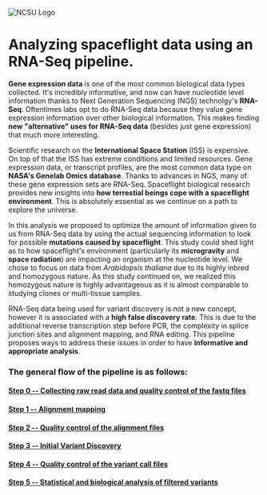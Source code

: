 ![NCSU Logo](https://brand.ncsu.edu/assets/logos/ncstate-brick-2x2-red.png)

# Analyzing spaceflight data using an RNA-Seq pipeline.


**Gene expression data** is one of the most common biological data types collected. It's incredibly informative, and now can have nucleotide level information thanks to Next Generation Sequencing (NGS) technolgy's **RNA-Seq**. Oftentimes labs opt to do RNA-Seq data because they value gene expression information over other biological information. This makes finding **new "alternative" uses for RNA-Seq data** (besides just gene expression) that much more interesting.

Scientific research on the **International Space Station** (ISS) is expensive. On top of that the ISS has extreme conditions and limited resources. Gene expression data, or transcript profiles, are the most common data type on **NASA's Genelab Omics database**. Thanks to advances in NGS, many of these gene expression sets are RNA-Seq. Spaceflight biological research provides new insights into **how terrestial beings cope with a spaceflight environment**. This is absolutely essential as we continue on a path to explore the universe.

In this analysis we proposed to optimize the amount of information given to us from RNA-Seq data by using the actual sequencing information to look for possible **mutations caused by spaceflight**. This study could shed light as to how spaceflight's environment (particularly its **microgravity** and **space radiation**) are impacting an organism at the nucleotide level. We chose to focus on data from *Arabidopsis thaliana* due to its highly inbred and homozygous nature. As this study continued on, we realized this homozygous nature is highly advantageous as it is almost comparable to studying clones or multi-tissue samples.

RNA-Seq data being used for variant discovery is not a new concept, however it is associated with a **high false discovery rate**. This is due to the additional reverse transcription step before PCR, the complexity in splice junction sites and alignment mapping, and RNA editing. This pipeline proposes ways to address these issues in order to have **informative and appropriate analysis**.

### **The general flow of the pipeline is as follows:**

#### [Step 0 -- Collecting raw read data and quality control of the fastq files](https://github.com/montana-knight/spaceflight-RNAseq/tree/master/step0)

#### [Step 1 -- Alignment mapping](https://github.com/montana-knight/spaceflight-RNAseq/tree/master/step1)

#### [Step 2 -- Quality control of the alignment files](https://github.com/montana-knight/spaceflight-RNAseq/tree/master/step2)

#### [Step 3 -- Initial Variant Discovery](https://github.com/montana-knight/spaceflight-RNAseq/tree/master/step3)

#### [Step 4 -- Quality control of the variant call files](https://github.com/montana-knight/spaceflight-RNAseq/tree/master/step4)

#### [Step 5 -- Statistical and biological analysis of filtered variants](https://github.com/montana-knight/spaceflight-RNAseq/tree/master/step5)
